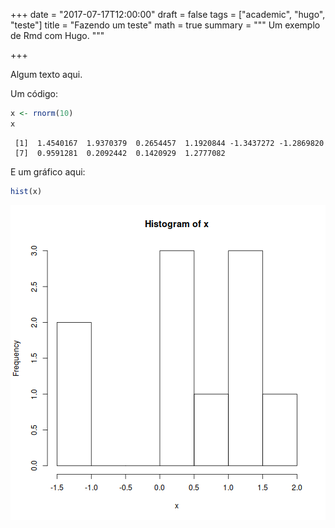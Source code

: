 +++
date = "2017-07-17T12:00:00"
draft = false
tags = ["academic", "hugo", "teste"]
title = "Fazendo um teste"
math = true
summary = """
Um exemplo de Rmd com Hugo.
"""

+++



Algum texto aqui.

Um código:


```r
x <- rnorm(10)
x
```

```
 [1]  1.4540167  1.9370379  0.2654457  1.1920844 -1.3437272 -1.2869820
 [7]  0.9591281  0.2092442  0.1420929  1.2777082
```

E um gráfico aqui:


```r
hist(x)
```

<img src="static/img/histo-1.png" title="plot of chunk histo" alt="plot of chunk histo" style="display: block; margin: auto;" />
